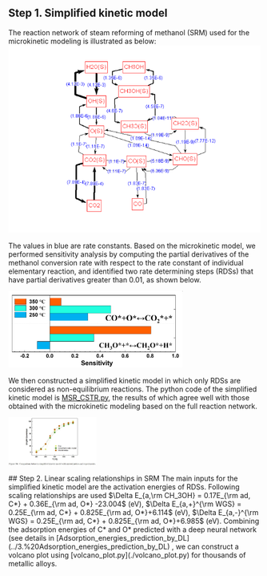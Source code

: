 ## Step 1. Simplified kinetic model

The reaction network of steam reforming of methanol (SRM) used for the microkinetic modeling is illustrated as below:
![](./reaction_path.jpg)

The values in blue are rate constants. Based on the microkinetic model, we performed sensitivity analysis by computing the partial derivatives of the methanol conversion rate with respect to the rate constant of individual elementary reaction, and identified two rate determining steps (RDSs) that have partial derivatives greater than 0.01, as shown below. 

![](./sensitivity.jpg)

We then constructed a simplified kinetic model in which only RDSs are considered as non-equilibrium reactions. The python code of the simplified kinetic model is  [MSR_CSTR.py](./MSR_CSTR.py), the results of which agree well with those obtained with the microkinetic modeling based on the full reaction network.

<p> <img src=".//kinetics.jpg" width="35%">  </p>
## Step 2. Linear scaling relationships in SRM
The main inputs for the simplified kinetic model are the activation energies of RDSs. Following scaling relationships are used $\Delta E_{a,\rm CH_3OH} = 0.17E_{\rm ad, C*} + 0.36E_{\rm ad, O*} -23.004$ (eV), $\Delta E_{a,+}^{\rm WGS} = 0.25E_{\rm ad, C*} + 0.825E_{\rm ad, O*}+6.114$ (eV), $\Delta E_{a,-}^{\rm WGS} = 0.25E_{\rm ad, C*} + 0.825E_{\rm ad, O*}+6.985$ (eV).
Combining the adsorption energies of C* and O* predicted with a deep neural network (see details in [Adsorption_energies_prediction_by_DL](../3.%20Adsorption_energies_prediction_by_DL) , we can construct a volcano plot using [volcano_plot.py](./volcano_plot.py) for thousands of metallic alloys. 

